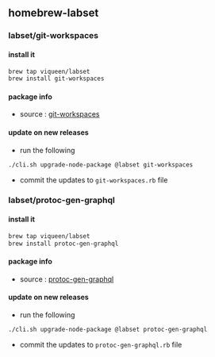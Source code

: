 ## homebrew-labset

### labset/git-workspaces

#### install it

```bash
brew tap viqueen/labset
brew install git-workspaces
```

#### package info

* source : [git-workspaces](https://github.com/viqueen/git-workspaces)


#### update on new releases

* run the following
```bash
./cli.sh upgrade-node-package @labset git-workspaces
```

* commit the updates to `git-workspaces.rb` file

### labset/protoc-gen-graphql

#### install it

```bash
brew tap viqueen/labset
brew install protoc-gen-graphql
```

#### package info

* source : [protoc-gen-graphql](https://github.com/viqueen/protoc-gen-graphql)

#### update on new releases

* run the following
```bash
./cli.sh upgrade-node-package @labset protoc-gen-graphql
```

* commit the updates to `protoc-gen-graphql.rb` file